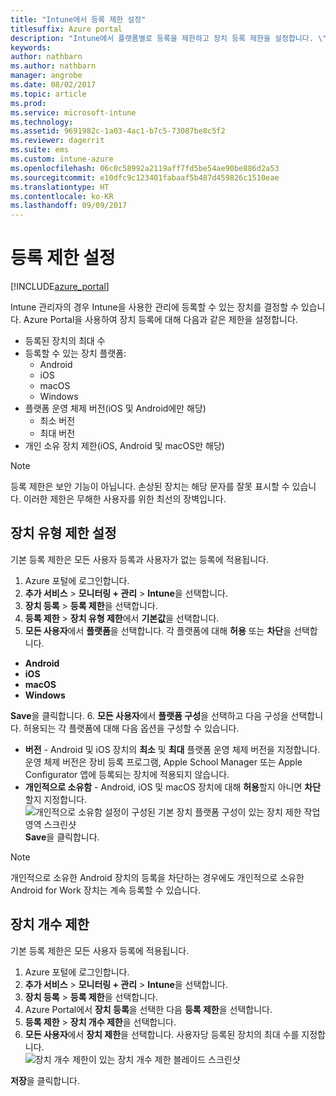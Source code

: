 ```yaml
---
title: "Intune에서 등록 제한 설정"
titlesuffix: Azure portal
description: "Intune에서 플랫폼별로 등록을 제한하고 장치 등록 제한을 설정합니다. \""
keywords: 
author: nathbarn
ms.author: nathbarn
manager: angrobe
ms.date: 08/02/2017
ms.topic: article
ms.prod: 
ms.service: microsoft-intune
ms.technology: 
ms.assetid: 9691982c-1a03-4ac1-b7c5-73087be8c5f2
ms.reviewer: dagerrit
ms.suite: ems
ms.custom: intune-azure
ms.openlocfilehash: 06c0c58992a2119aff7fd5be54ae90be886d2a53
ms.sourcegitcommit: e10dfc9c123401fabaaf5b487d459826c1510eae
ms.translationtype: HT
ms.contentlocale: ko-KR
ms.lasthandoff: 09/09/2017
---
```

# <a name="set-enrollment-restrictions"></a>등록 제한 설정

[!INCLUDE[azure_portal](./includes/azure_portal.md)]

Intune 관리자의 경우 Intune을 사용한 관리에 등록할 수 있는 장치를 결정할 수 있습니다. Azure Portal을 사용하여 장치 등록에 대해 다음과 같은 제한을 설정합니다.

- 등록된 장치의 최대 수
- 등록할 수 있는 장치 플랫폼:
  - Android
  - iOS
  - macOS
  - Windows
- 플랫폼 운영 체제 버전(iOS 및 Android에만 해당)
  - 최소 버전
  - 최대 버전
- 개인 소유 장치 제한(iOS, Android 및 macOS만 해당)

>[!NOTE]
>등록 제한은 보안 기능이 아닙니다. 손상된 장치는 해당 문자를 잘못 표시할 수 있습니다. 이러한 제한은 무해한 사용자를 위한 최선의 장벽입니다.

## <a name="set-device-type-restrictions"></a>장치 유형 제한 설정
기본 등록 제한은 모든 사용자 등록과 사용자가 없는 등록에 적용됩니다.
1. Azure 포털에 로그인합니다.
2. **추가 서비스** > **모니터링 + 관리** > **Intune**을 선택합니다.
3. **장치 등록** > **등록 제한**을 선택합니다.
4. **등록 제한** > **장치 유형 제한**에서 **기본값**을 선택합니다.
5. **모든 사용자**에서 **플랫폼**을 선택합니다. 각 플랫폼에 대해 **허용** 또는 **차단**을 선택합니다.
  - **Android**
  - **iOS**
  - **macOS**
  - **Windows**

  **Save**을 클릭합니다.
6. **모든 사용자**에서 **플랫폼 구성**을 선택하고 다음 구성을 선택합니다. 허용되는 각 플랫폼에 대해 다음 옵션을 구성할 수 있습니다.
  - **버전** - Android 및 iOS 장치의 **최소** 및 **최대** 플랫폼 운영 체제 버전을 지정합니다. 운영 체제 버전은 장비 등록 프로그램, Apple School Manager 또는 Apple Configurator 앱에 등록되는 장치에 적용되지 않습니다.
  - **개인적으로 소유함** - Android, iOS 및 macOS 장치에 대해 **허용**할지 아니면 **차단**할지 지정합니다.
  ![개인적으로 소유함 설정이 구성된 기본 장치 플랫폼 구성이 있는 장치 제한 작업 영역 스크린샷](media/device-restrictions-platform-configurations.png)
  **Save**을 클릭합니다.

>[!NOTE]
>개인적으로 소유한 Android 장치의 등록을 차단하는 경우에도 개인적으로 소유한 Android for Work 장치는 계속 등록할 수 있습니다.

## <a name="set-device-limit-restrictions"></a>장치 개수 제한
기본 등록 제한은 모든 사용자 등록에 적용됩니다.
1. Azure 포털에 로그인합니다.
2. **추가 서비스** > **모니터링 + 관리** > **Intune**을 선택합니다.
3. **장치 등록** > **등록 제한**을 선택합니다.
4. Azure Portal에서 **장치 등록**을 선택한 다음 **등록 제한**을 선택합니다.
5. **등록 제한** > **장치 개수 제한**을 선택합니다.
6. **모든 사용자**에서 **장치 제한**을 선택합니다. 사용자당 등록된 장치의 최대 수를 지정합니다.  
![장치 개수 제한이 있는 장치 개수 제한 블레이드 스크린샷](./media/device-restrictions-limit.png)

  **저장**을 클릭합니다.
